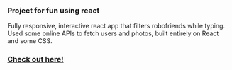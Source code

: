 ### Project for fun using react

Fully responsive, interactive react app that filters robofriends while typing.
Used some online APIs to fetch users and photos, built entirely on React and some CSS.

### [Check out here!](https://rpaltayev.github.io/robo-friends/)
